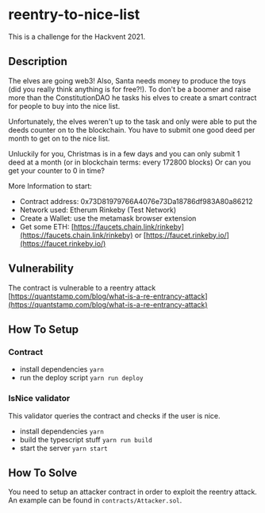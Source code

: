 # reentry-to-nice-list
This is a challenge for the Hackvent 2021.

## Description
The elves are going web3!
Also, Santa needs money to produce the toys (did you really think anything is for free?!). To don't be a boomer and raise more than the ConstitutionDAO he tasks his elves to create a smart contract for people to buy into the nice list.

Unfortunately, the elves weren't up to the task and only were able to put the deeds counter on to the blockchain.
You have to submit one good deed per month to get on to the nice list.

Unluckily for you, Christmas is in a few days and you can only submit 1 deed at a month (or in blockchain terms: every 172800 blocks)
Or can you get your counter to 0 in time?

More Information to start:
- Contract address: 0x73D81979766A4076e73Da18786df983A80a86212
- Network used: Etherum Rinkeby (Test Network)
- Create a Wallet: use the metamask browser extension
- Get some ETH: [https://faucets.chain.link/rinkeby](https://faucets.chain.link/rinkeby) or [https://faucet.rinkeby.io/](https://faucet.rinkeby.io/)

## Vulnerability
The contract is vulnerable to a reentry attack [https://quantstamp.com/blog/what-is-a-re-entrancy-attack](https://quantstamp.com/blog/what-is-a-re-entrancy-attack)

## How To Setup
### Contract
- install dependencies `yarn`
- run the deploy script `yarn run deploy`

### IsNice validator
This validator queries the contract and checks if the user is nice.
- install dependencies `yarn`
- build the typescript stuff `yarn run build`
- start the server `yarn start`

## How To Solve
You need to setup an attacker contract in order to exploit the reentry attack. An example can be found in `contracts/Attacker.sol`.
